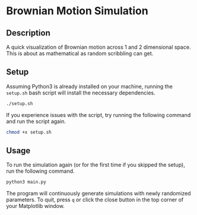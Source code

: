# Brownian Motion Simulation

## Description

A quick visualization of Brownian motion across 1 and 2 dimensional space. This is about as mathematical as random scribbling can get.

## Setup

Assuming Python3 is already installed on your machine, running the `setup.sh` bash script will install the necessary dependencies.

```bash
./setup.sh
```

If you experience issues with the script, try running the following command and run the script again.

```bash
chmod +x setup.sh
```

## Usage

To run the simulation again (or for the first time if you skipped the setup), run the following command.

```bash
python3 main.py
```

The program will continuously generate simulations with newly randomized parameters. To quit, press `q` or click the close button in the top corner of your Matplotlib window.
